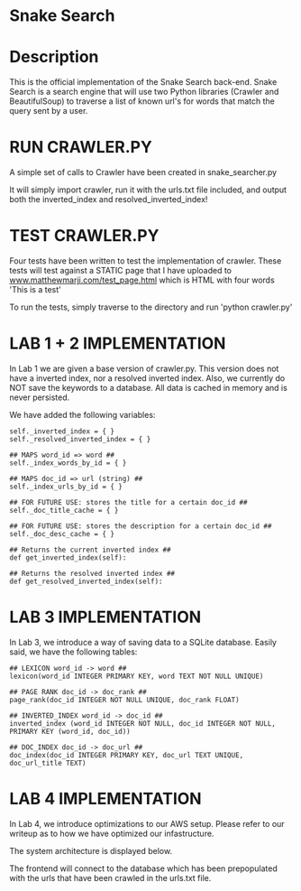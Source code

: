 # Snake Search

Description
===========

This is the official implementation of the Snake Search back-end.
Snake Search is a search engine that will use two Python libraries (Crawler and BeautifulSoup) to traverse a list of known url's for words that match the query sent by a user.

RUN CRAWLER.PY
====================
A simple set of calls to Crawler have been created in snake_searcher.py

It will simply import crawler, run it with the urls.txt file included, and output both the inverted_index and resolved_inverted_index!

TEST CRAWLER.PY
====================
Four tests have been written to test the implementation of crawler.
These tests will test against a STATIC page that I have uploaded to www.matthewmarji.com/test_page.html which is HTML with four words 'This is a test'

To run the tests, simply traverse to the directory and run 'python crawler.py'

LAB 1 + 2 IMPLEMENTATION
====================

In Lab 1 we are given a base version of crawler.py. This version does not have a inverted index, nor a resolved inverted index. Also, we currently do NOT save the keywords to a database. All data is cached in memory and is never persisted.

We have added the following variables:

	self._inverted_index = { }
	self._resolved_inverted_index = { }

	## MAPS word_id => word ##
	self._index_words_by_id = { }

	## MAPS doc_id => url (string) ##
	self._index_urls_by_id = { }

	## FOR FUTURE USE: stores the title for a certain doc_id ##
	self._doc_title_cache = { }

	## FOR FUTURE USE: stores the description for a certain doc_id ##
	self._doc_desc_cache = { }

	## Returns the current inverted index ##
	def get_inverted_index(self):

	## Returns the resolved inverted index ##
	def get_resolved_inverted_index(self):

LAB 3 IMPLEMENTATION
=====================

In Lab 3, we introduce a way of saving data to a SQLite database. Easily said, we have the following tables:

	## LEXICON word_id -> word ##
	lexicon(word_id INTEGER PRIMARY KEY, word TEXT NOT NULL UNIQUE)

	## PAGE RANK doc_id -> doc_rank ##
	page_rank(doc_id INTEGER NOT NULL UNIQUE, doc_rank FLOAT)

	## INVERTED_INDEX word_id -> doc_id ##
	inverted_index (word_id INTEGER NOT NULL, doc_id INTEGER NOT NULL, PRIMARY KEY (word_id, doc_id))

	## DOC_INDEX doc_id -> doc_url ##
	doc_index(doc_id INTEGER PRIMARY KEY, doc_url TEXT UNIQUE, doc_url_title TEXT)

LAB 4 IMPLEMENTATION
====================

In Lab 4, we introduce optimizations to our AWS setup. Please refer to our writeup as to how we have optimized our infastructure.

The system architecture is displayed below.


The frontend will connect to the database which has been prepopulated with the urls that have been crawled in the urls.txt file.


